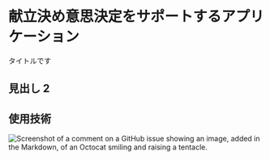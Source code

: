 # 献立決め意思決定をサポートするアプリケーション

タイトルです

## 見出し 2

## 使用技術

![Screenshot of a comment on a GitHub issue showing an image, added in the Markdown, of an Octocat smiling and raising a tentacle.](https://myoctocat.com/assets/images/base-octocat.svg)
